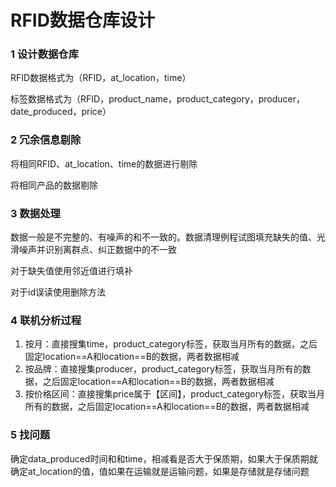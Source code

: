 # RFID数据仓库设计

### 1 设计数据仓库

RFID数据格式为（RFID，at_location，time）

标签数据格式为（RFID，product_name，product_category，producer，date_produced，price）

### 2 冗余信息剔除

将相同RFID、at_location、time的数据进行剔除

将相同产品的数据剔除

### 3 数据处理

数据一般是不完整的、有噪声的和不一致的。数据清理例程试图填充缺失的值、光滑噪声并识别离群点、纠正数据中的不一致

对于缺失值使用邻近值进行填补

对于id误读使用删除方法

### 4 联机分析过程

1. 按月：直接搜集time，product_category标签，获取当月所有的数据，之后固定location==A和location==B的数据，两者数据相减
2. 按品牌：直接搜集producer，product_category标签，获取当月所有的数据，之后固定location==A和location==B的数据，两者数据相减
3. 按价格区间：直接搜集price属于【区间】，product_category标签，获取当月所有的数据，之后固定location==A和location==B的数据，两者数据相减

### 5 找问题

确定data_produced时间和和time，相减看是否大于保质期，如果大于保质期就确定at_location的值，值如果在运输就是运输问题，如果是存储就是存储问题
